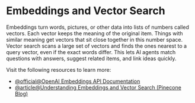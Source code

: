 # Embeddings and Vector Search

Embeddings turn words, pictures, or other data into lists of numbers called vectors. Each vector keeps the meaning of the original item. Things with similar meaning get vectors that sit close together in this number space. Vector search scans a large set of vectors and finds the ones nearest to a query vector, even if the exact words differ. This lets AI agents match questions with answers, suggest related items, and link ideas quickly.

Visit the following resources to learn more:

- [@official@OpenAI Embeddings API Documentation](https://platform.openai.com/docs/guides/embeddings/what-are-embeddings)
- [@article@Understanding Embeddings and Vector Search (Pinecone Blog)](https://www.pinecone.io/learn/vector-embeddings/)
